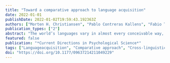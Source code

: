 ```yaml
---
title: "Toward a comparative approach to language acquisition"
date: 2022-01-01
publishDate: 2022-01-02T19:59:43.192363Z
authors: ["Morten H. Christiansen", "Pablo Contreras Kallens", "Fabio Trecca"]
publication_types: ["2"]
abstract: "The world’s languages vary in almost every conceivable way, yet children readily learn their native language. Understanding how children can acquire such a diversity of different languages has been a long-standing goal for psychological science, yet current acquisition research is dominated by studies of children learning one particular language: English. In this article, we argue that progress toward this goal will require systematic comparisons between different languages. We propose three levels of comparison: coarse-grained comparisons contrasting unrelated languages to confirm or refute broad theoretical claims, fine-grained comparisons between closely related languages to investigate the impact of specific factors on acquisition outcomes, and within-language comparisons targeting the impact of socio-communicative differences on learning. This three-pronged comparative approach to language acquisition promises to provide new insights into the mechanisms and processes by which children acquire their native tongue under such varied linguistic and socio-communicative conditions."
featured: false
publication: "*Current Directions in Psychological Science*"
tags: ["Languageacquisition", "Comparative approach", "Cross-linguistic variation", "Cultural diversity", "WEIRD populations", "Socio-communicative environment"]
doi: "https://doi.org/10.1177/09637214211049229"
---
```


